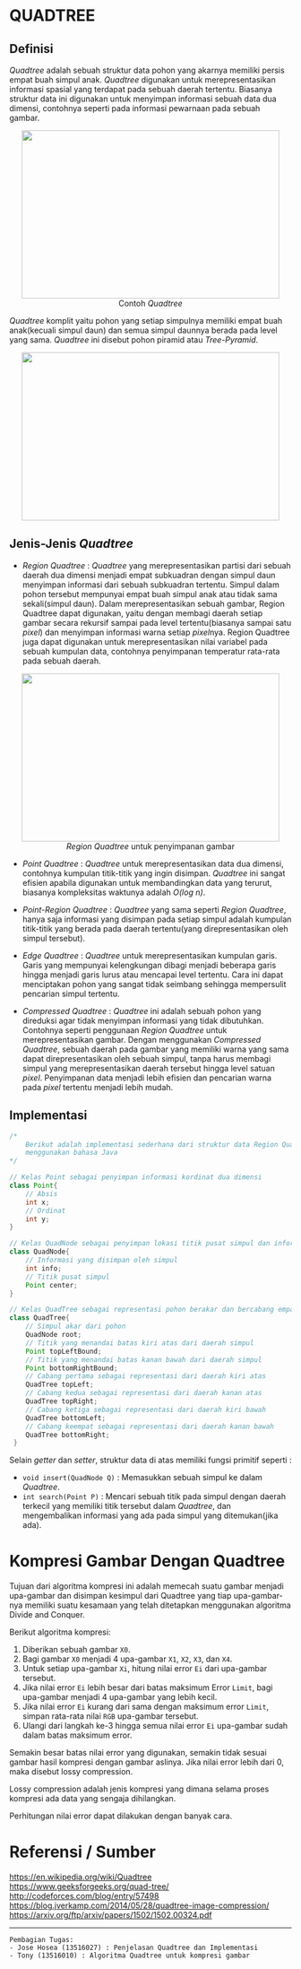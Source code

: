# QUADTREE
## Definisi
*Quadtree* adalah sebuah struktur data pohon yang akarnya memiliki persis empat buah simpul anak. *Quadtree* digunakan untuk merepresentasikan informasi spasial yang terdapat pada sebuah daerah tertentu. Biasanya struktur data ini digunakan untuk menyimpan informasi sebuah data dua dimensi, contohnya seperti pada informasi pewarnaan pada sebuah gambar.

<p align="center">
  <img width="460" height="300" src="http://codeforces.com/predownloaded/7b/ff/7bff9daa7c6aec3f2ff2717b7ee778e9c0ba43f3.png">
 <br/>
 Contoh <i>Quadtree</i>
</p>

*Quadtree* komplit yaitu pohon yang setiap simpulnya memiliki empat buah anak(kecuali simpul daun) dan semua simpul daunnya berada pada level yang sama. *Quadtree* ini disebut pohon piramid atau *Tree-Pyramid*.

<p align="center">
  <img width="460" height="300" src="http://user.engineering.uiowa.edu/~dip/lecture/DataStructures/f3.5.gif">
</p>

## Jenis-Jenis *Quadtree*
- *Region Quadtree* : *Quadtree* yang merepresentasikan partisi dari sebuah daerah dua dimensi menjadi empat subkuadran dengan simpul daun menyimpan informasi dari sebuah subkuadran tertentu. Simpul dalam pohon tersebut mempunyai empat buah simpul anak atau tidak sama sekali(simpul daun). Dalam merepresentasikan sebuah gambar, Region Quadtree dapat digunakan, yaitu dengan membagi daerah setiap gambar secara rekursif sampai pada level tertentu(biasanya sampai satu *pixel*) dan menyimpan informasi warna setiap *pixel*nya. Region Quadtree juga dapat digunakan untuk merepresentasikan nilai variabel pada sebuah kumpulan data, contohnya penyimpanan temperatur rata-rata pada sebuah daerah.
<p align="center">
  <img width="460" height="300" src="https://upload.wikimedia.org/wikipedia/commons/d/d7/Quadtree_compression_of_an_image.gif">
 <br/>
 <i>Region Quadtree</i> untuk penyimpanan gambar
</p>

- *Point Quadtree* : *Quadtree* untuk merepresentasikan data dua dimensi, contohnya kumpulan titik-titik yang ingin disimpan. *Quadtree* ini sangat efisien apabila digunakan untuk membandingkan data yang terurut, biasanya kompleksitas waktunya adalah *O(log n)*.

- *Point-Region Quadtree* : *Quadtree* yang sama seperti *Region Quadtree*, hanya saja informasi yang disimpan pada setiap simpul adalah kumpulan titik-titik yang berada pada daerah tertentu(yang direpresentasikan oleh simpul tersebut).

- *Edge Quadtree* : *Quadtree* untuk merepresentasikan kumpulan garis. Garis yang mempunyai kelengkungan dibagi menjadi beberapa garis hingga menjadi garis lurus atau mencapai level tertentu. Cara ini dapat menciptakan pohon yang sangat tidak seimbang sehingga mempersulit pencarian simpul tertentu.

- *Compressed Quadtree* : *Quadtree* ini adalah sebuah pohon yang direduksi agar tidak menyimpan informasi yang tidak dibutuhkan. Contohnya seperti penggunaan *Region Quadtree* untuk merepresentasikan gambar. Dengan menggunakan *Compressed Quadtree*, sebuah daerah pada gambar yang memiliki warna yang sama dapat direpresentasikan oleh sebuah simpul, tanpa harus membagi simpul yang merepresentasikan daerah tersebut hingga level satuan *pixel*. Penyimpanan data menjadi lebih efisien dan pencarian warna pada *pixel* tertentu menjadi lebih mudah.

## Implementasi

```java
/*
	Berikut adalah implementasi sederhana dari struktur data Region Quadtree
    menggunakan bahasa Java
*/

// Kelas Point sebagai penyimpan informasi kordinat dua dimensi
class Point{
	// Absis
	int x;
    // Ordinat
    int y;
}

// Kelas QuadNode sebagai penyimpan lokasi titik pusat simpul dan informasinya
class QuadNode{
	// Informasi yang disimpan oleh simpul
	int info;
    // Titik pusat simpul
	Point center;
}

// Kelas QuadTree sebagai representasi pohon berakar dan bercabang empat
class QuadTree{
	// Simpul akar dari pohon
	QuadNode root;
    // Titik yang menandai batas kiri atas dari daerah simpul
	Point topLeftBound;
    // Titik yang menandai batas kanan bawah dari daerah simpul
	Point bottomRightBound;
    // Cabang pertama sebagai representasi dari daerah kiri atas
	QuadTree topLeft;
    // Cabang kedua sebagai representasi dari daerah kanan atas
	QuadTree topRight;
    // Cabang ketiga sebagai representasi dari daerah kiri bawah
	QuadTree bottomLeft;
    // Cabang keempat sebagai representasi dari daerah kanan bawah
	QuadTree bottomRight;
 }
```
Selain *getter* dan *setter*, struktur data di atas memiliki fungsi primitif seperti :

- ```void insert(QuadNode Q)``` : Memasukkan sebuah simpul ke dalam *Quadtree*.
- ```int search(Point P)``` : Mencari sebuah titik pada simpul dengan daerah terkecil yang memiliki titik tersebut dalam *Quadtree*, dan mengembalikan informasi yang ada pada simpul yang ditemukan(jika ada).


# Kompresi Gambar Dengan Quadtree

Tujuan dari algoritma kompresi ini adalah memecah suatu gambar menjadi upa-gambar 
dan disimpan kesimpul dari Quadtree yang tiap upa-gambar-nya memiliki suatu kesamaan yang telah ditetapkan
menggunakan algoritma Divide and Conquer.

Berikut algoritma kompresi:
1. Diberikan sebuah gambar `X0`.
2. Bagi gambar `X0` menjadi 4 upa-gambar `X1`, `X2`, `X3`, dan `X4`.
3. Untuk setiap upa-gambar `Xi`, hitung nilai error `Ei` dari upa-gambar tersebut.
4. Jika nilai error `Ei` lebih besar dari batas maksimum Error `Limit`, bagi upa-gambar menjadi 4 upa-gambar yang lebih kecil.
5. Jika nilai error `Ei` kurang dari sama dengan maksimum error `Limit`, simpan rata-rata nilai `RGB` upa-gambar tersebut.
6. Ulangi dari langkah ke-3 hingga semua nilai error `Ei` upa-gambar sudah dalam batas maksimum error.

Semakin besar batas nilai error yang digunakan, semakin tidak sesuai gambar hasil kompresi dengan gambar aslinya. Jika nilai error lebih dari 0, maka disebut lossy compression.

Lossy compression adalah jenis kompresi yang dimana selama proses kompresi ada data yang sengaja dihilangkan.

Perhitungan nilai error dapat dilakukan dengan banyak cara.


# Referensi / Sumber

https://en.wikipedia.org/wiki/Quadtree
https://www.geeksforgeeks.org/quad-tree/
http://codeforces.com/blog/entry/57498
https://blog.jverkamp.com/2014/05/28/quadtree-image-compression/
https://arxiv.org/ftp/arxiv/papers/1502/1502.00324.pdf

--------------------------------

	Pembagian Tugas:
	- Jose Hosea (13516027) : Penjelasan Quadtree dan Implementasi
	- Tony (13516010) : Algoritma Quadtree untuk kompresi gambar